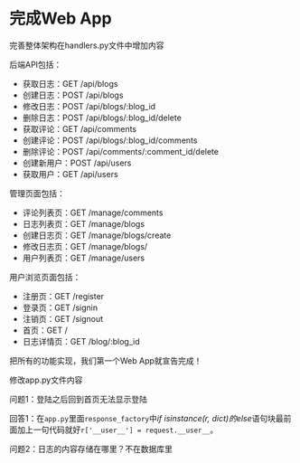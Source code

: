 # 完成Web App

完善整体架构在handlers.py文件中增加内容

后端API包括：

- 获取日志：GET /api/blogs
- 创建日志：POST /api/blogs
- 修改日志：POST /api/blogs/:blog_id
- 删除日志：POST /api/blogs/:blog_id/delete
- 获取评论：GET /api/comments
- 创建评论：POST /api/blogs/:blog_id/comments
- 删除评论：POST /api/comments/:comment_id/delete
- 创建新用户：POST /api/users
- 获取用户：GET /api/users

管理页面包括：

- 评论列表页：GET /manage/comments
- 日志列表页：GET /manage/blogs
- 创建日志页：GET /manage/blogs/create
- 修改日志页：GET /manage/blogs/
- 用户列表页：GET /manage/users

用户浏览页面包括：

- 注册页：GET /register
- 登录页：GET /signin
- 注销页：GET /signout
- 首页：GET /
- 日志详情页：GET /blog/:blog_id

把所有的功能实现，我们第一个Web App就宣告完成！

修改app.py文件内容

问题1：登陆之后回到首页无法显示登陆

回答1：在`app.py`里面`response_factory`中*if isinstance(r, dict)*的*else*语句块最前面加上一句代码就好`r['__user__'] = request.__user__`。

问题2：日志的内容存储在哪里？不在数据库里